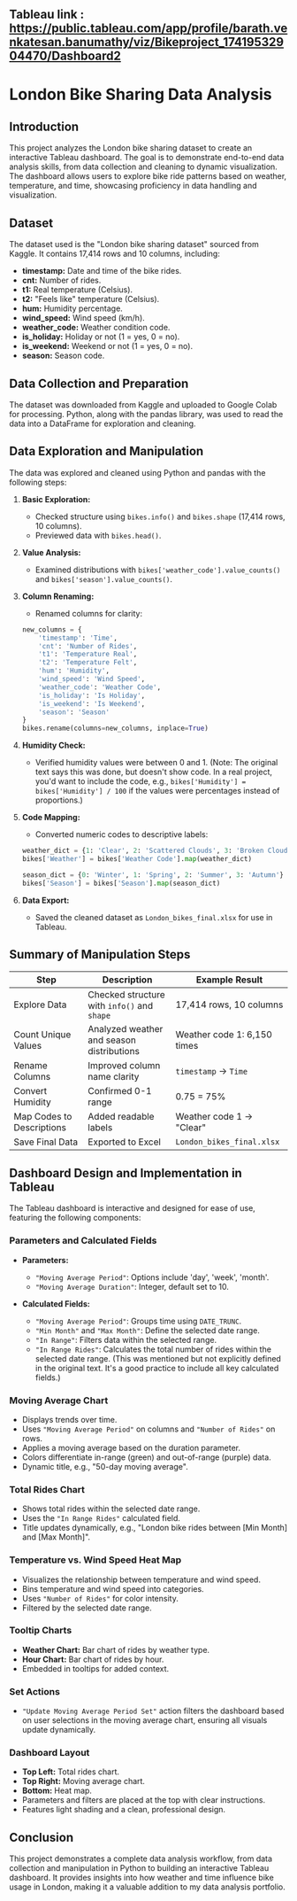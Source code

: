 ## Tableau link : https://public.tableau.com/app/profile/barath.venkatesan.banumathy/viz/Bikeproject_17419532904470/Dashboard2

# London Bike Sharing Data Analysis

## Introduction

This project analyzes the London bike sharing dataset to create an interactive Tableau dashboard. The goal is to demonstrate end-to-end data analysis skills, from data collection and cleaning to dynamic visualization. The dashboard allows users to explore bike ride patterns based on weather, temperature, and time, showcasing proficiency in data handling and visualization.

## Dataset

The dataset used is the "London bike sharing dataset" sourced from Kaggle.  It contains 17,414 rows and 10 columns, including:

*   **timestamp:** Date and time of the bike rides.
*   **cnt:** Number of rides.
*   **t1:** Real temperature (Celsius).
*   **t2:** "Feels like" temperature (Celsius).
*   **hum:** Humidity percentage.
*   **wind_speed:** Wind speed (km/h).
*   **weather_code:** Weather condition code.
*   **is_holiday:** Holiday or not (1 = yes, 0 = no).
*   **is_weekend:** Weekend or not (1 = yes, 0 = no).
*   **season:** Season code.

## Data Collection and Preparation

The dataset was downloaded from Kaggle and uploaded to Google Colab for processing. Python, along with the pandas library, was used to read the data into a DataFrame for exploration and cleaning.

## Data Exploration and Manipulation

The data was explored and cleaned using Python and pandas with the following steps:

1.  **Basic Exploration:**
    *   Checked structure using `bikes.info()` and `bikes.shape` (17,414 rows, 10 columns).
    *   Previewed data with `bikes.head()`.

2.  **Value Analysis:**
    *   Examined distributions with `bikes['weather_code'].value_counts()` and `bikes['season'].value_counts()`.

3.  **Column Renaming:**
    *   Renamed columns for clarity:

    ```python
    new_columns = {
        'timestamp': 'Time',
        'cnt': 'Number of Rides',
        't1': 'Temperature Real',
        't2': 'Temperature Felt',
        'hum': 'Humidity',
        'wind_speed': 'Wind Speed',
        'weather_code': 'Weather Code',
        'is_holiday': 'Is Holiday',
        'is_weekend': 'Is Weekend',
        'season': 'Season'
    }
    bikes.rename(columns=new_columns, inplace=True)
    ```

4.  **Humidity Check:**
    *   Verified humidity values were between 0 and 1.  (Note:  The original text says this was done, but doesn't show code.  In a real project, you'd want to include the code, e.g., `bikes['Humidity'] = bikes['Humidity'] / 100` if the values were percentages instead of proportions.)

5.  **Code Mapping:**
    *   Converted numeric codes to descriptive labels:

    ```python
    weather_dict = {1: 'Clear', 2: 'Scattered Clouds', 3: 'Broken Clouds', 4: 'Cloudy', 5: 'Rain', 6: 'Snow', 7: 'Mist'}
    bikes['Weather'] = bikes['Weather Code'].map(weather_dict)

    season_dict = {0: 'Winter', 1: 'Spring', 2: 'Summer', 3: 'Autumn'}
    bikes['Season'] = bikes['Season'].map(season_dict)
    ```

6.  **Data Export:**
    *   Saved the cleaned dataset as `London_bikes_final.xlsx` for use in Tableau.

## Summary of Manipulation Steps

| Step                     | Description                                      | Example Result          |
| ------------------------ | ------------------------------------------------ | ----------------------- |
| Explore Data             | Checked structure with `info()` and `shape`      | 17,414 rows, 10 columns |
| Count Unique Values      | Analyzed weather and season distributions        | Weather code 1: 6,150 times |
| Rename Columns           | Improved column name clarity                     | `timestamp` → `Time`     |
| Convert Humidity         | Confirmed 0-1 range                              | 0.75 = 75%              |
| Map Codes to Descriptions | Added readable labels                            | Weather code 1 → "Clear" |
| Save Final Data          | Exported to Excel                               | `London_bikes_final.xlsx` |

## Dashboard Design and Implementation in Tableau

The Tableau dashboard is interactive and designed for ease of use, featuring the following components:

### Parameters and Calculated Fields

*   **Parameters:**
    *   `"Moving Average Period"`: Options include 'day', 'week', 'month'.
    *   `"Moving Average Duration"`: Integer, default set to 10.

*   **Calculated Fields:**
    *   `"Moving Average Period"`: Groups time using `DATE_TRUNC`.
    *   `"Min Month"` and `"Max Month"`: Define the selected date range.
    *   `"In Range"`: Filters data within the selected range.
    *   `"In Range Rides"`: Calculates the total number of rides within the selected date range. (This was mentioned but not explicitly defined in the original text.  It's a good practice to include all key calculated fields.)

### Moving Average Chart

*   Displays trends over time.
*   Uses `"Moving Average Period"` on columns and `"Number of Rides"` on rows.
*   Applies a moving average based on the duration parameter.
*   Colors differentiate in-range (green) and out-of-range (purple) data.
*   Dynamic title, e.g., "50-day moving average".

### Total Rides Chart

*   Shows total rides within the selected date range.
*   Uses the `"In Range Rides"` calculated field.
*   Title updates dynamically, e.g., "London bike rides between [Min Month] and [Max Month]".

### Temperature vs. Wind Speed Heat Map

*   Visualizes the relationship between temperature and wind speed.
*   Bins temperature and wind speed into categories.
*   Uses `"Number of Rides"` for color intensity.
*   Filtered by the selected date range.

### Tooltip Charts

*   **Weather Chart:** Bar chart of rides by weather type.
*   **Hour Chart:** Bar chart of rides by hour.
*   Embedded in tooltips for added context.

### Set Actions

*   `"Update Moving Average Period Set"` action filters the dashboard based on user selections in the moving average chart, ensuring all visuals update dynamically.

### Dashboard Layout

*   **Top Left:** Total rides chart.
*   **Top Right:** Moving average chart.
*   **Bottom:** Heat map.
*   Parameters and filters are placed at the top with clear instructions.
*   Features light shading and a clean, professional design.

## Conclusion

This project demonstrates a complete data analysis workflow, from data collection and manipulation in Python to building an interactive Tableau dashboard. It provides insights into how weather and time influence bike usage in London, making it a valuable addition to my data analysis portfolio.

